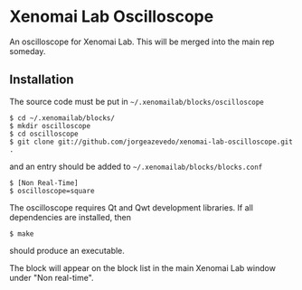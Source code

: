 Xenomai Lab Oscilloscope
========================

An oscilloscope for Xenomai Lab. This will be merged into the main rep someday.

Installation
------------

The source code must be put in `~/.xenomailab/blocks/oscilloscope`

    $ cd ~/.xenomailab/blocks/
    $ mkdir oscilloscope
    $ cd oscilloscope
    $ git clone git://github.com/jorgeazevedo/xenomai-lab-oscilloscope.git .

and an entry should be added to `~/.xenomailab/blocks/blocks.conf`

    $ [Non Real-Time]
    $ oscilloscope=square

The oscilloscope requires Qt and Qwt development libraries. If all dependencies are installed, then

    $ make

should produce an executable.

The block will appear on the block list in the main Xenomai Lab window under "Non real-time".
